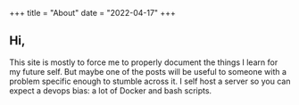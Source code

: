 +++
title = "About"
date = "2022-04-17"
+++

## Hi,

This site is mostly to force me to properly document the things I learn for my future self. But maybe one of the posts will be useful to someone with a problem specific enough to stumble across it. I self host a server so you can expect a devops bias: a lot of Docker and bash scripts.
